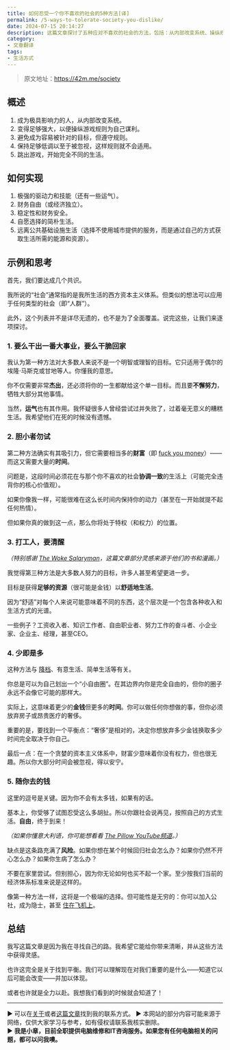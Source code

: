 ```yaml
---
title: 如何忍受一个你不喜欢的社会的5种方法[译]
permalink: /5-ways-to-tolerate-society-you-dislike/
date: 2024-07-15 20:14:27
description: 这篇文章探讨了五种应对不喜欢的社会的方法，包括：从内部改变系统、操纵规则为己谋利、低调遵守规则、选择简朴生活避免社会约束、以及彻底跳出社会游戏。通过具体示例和深入思考，帮助读者找到适合自己的生活方式。
category:
- 文章翻译
tags:
- 生活方式
---
```


> 原文地址：<https://42m.me/society>  

## 概述

1. 成为极具影响力的人，从内部改变系统。
2. 变得足够强大，以便操纵游戏规则为自己谋利。
3. 避免成为容易被针对的目标，但遵守规则。
4. 保持足够低调以至于被忽视，这样规则就不会适用。
5. 跳出游戏，开始完全不同的生活。

## 如何实现

1. 极强的驱动力和技能（还有一些运气）。
2. 财务自由（或经济独立）。
3. 稳定性和财务安全。
4. 自愿选择的简朴生活。
5. 远离公共基础设施生活（选择不使用城市提供的服务，而是通过自己的方式获取生活所需的能源和资源）。

## 示例和思考

首先，我们要达成几个共识。

我所说的“社会”通常指的是我所生活的西方资本主义体系。但类似的想法可以应用于任何类型的社会（即“人群”）。

此外，这个列表并不是详尽无遗的，也不是为了全面覆盖。说完这些，让我们来逐项探讨。

### 1. 要么干出一番大事业，要么干脆回家

我认为第一种方法对大多数人来说不是一个明智或理智的目标。它只适用于偶尔的埃隆·马斯克或甘地等人。你懂我的意思。

你不仅需要非常**杰出**，还必须将你的一生都献给这个单一目标。而且要**不懈努力**，牺牲大部分其他事情。

当然，**运气**也有其作用。我怀疑很多人曾经尝试过并失败了，过着毫无意义的糟糕生活。我希望他们在死的时候没有遗憾。

### 2. 胆小者勿试

第二种方法确实有其吸引力，但它需要相当多的**财富**（即 [fuck you money](https://en.wiktionary.org/wiki/fuck_you_money)）——而这又需要大量的**时间**。

问题是，这段时间必须花在与那个你不喜欢的社会**协调一致**的生活上（可能完全违背你的核心价值观）。

如果你像我一样，可能很难在这么长时间内保持你的动力（甚至在一开始就提不起任何热情）。

但如果你真的做到这一点，那么你将处于特权（和权力）的位置。

### 3. 打工人，要清醒

_（特别感谢 [The Woke Salaryman](https://thewokesalaryman.com/)，这篇文章部分灵感来源于他们的书和漫画。）_

我觉得第三种方法是大多数人努力的目标，许多人甚至希望更进一步。

目标是获得**足够的资源**（很可能是金钱）以**舒适地生活**。

因为“舒适”对每个人来说可能意味着不同的东西，这个层次是一个包含各种收入和生活方式的光谱。

一些例子？工资收入者、知识工作者、自由职业者、努力工作的奋斗者、小企业家、企业主、经理，甚至CEO。

### 4. 少即是多

这种方法与 [降档](https://en.wikipedia.org/wiki/Downshifting_(lifestyle))、有意生活、简单生活等有关。

你总是可以为自己划出一个“小自由圈”。在其边界内你是完全自由的，但你的圈子永远不会像它可能的那样大。

实际上，这意味着更少的**金钱**但更多的**时间**。你可以做任何你想做的事，但你必须放弃房子或昂贵医疗的奢侈。

重要的是，要找到一个平衡点：“奢侈”是相对的，决定你想放弃多少金钱换取多少时间完全取决于你自己。

最后一点：在一个贪婪的资本主义体系中，财富少意味着你没有权力，但也很无趣。所以你大部分时间会被忽视，得以安宁。

### 5. 随你去的钱

这里的逗号是关键。因为你不会有太多钱，如果有的话。

基本上，你受够了试图忍受这么多胡扯。所以你跟社会说再见，按照自己的方式生活。**自由**，终于到来！

_（如果你懂意大利语，你可能想看看 [The Pillow YouTube频道](https://www.youtube.com/channel/UCLmrzwjR8yDW6ZYS3ILmroQ)。）_

缺点是这条路充满了**风险**。如果你想在某个时候回归社会怎么办？如果你仍然不开心怎么办？如果你生病了怎么办？

不要在家里尝试。但别担心，因为你无论如何也买不起一个家。至少按我们当前的经济体系标准来说是这样的。

像第一种方法一样，这将是一个极端的选择。但可能性是无穷的：你可以加入公社，成为隐士，甚至 [住在飞机上](https://airplanehome.com/)。

## 总结

我写这篇文章是因为我在寻找自己的路。我希望它能给你带来清晰，并从这些方法中获得灵感。

也许这完全是关于找到平衡。我们可以理解现在对我们重要的是什么——知道它以后可能会改变——并加以体现。

或者也许就是全力以赴。我想我们看到的时候就会知道了！

---
▶ 可以在[关于](https://itxiaozhang.com/about/)或者[这篇文章](https://itxiaozhang.com/about-computer-repair-services-with-me/)找到我的联系方式。
▶ 本网站的部分内容可能来源于网络，仅供大家学习与参考，如有侵权请联系我核实删除。  
▶ **我是小章，目前全职提供电脑维修和IT咨询服务。如果您有任何电脑相关的问题，都可以问我噢。**  
